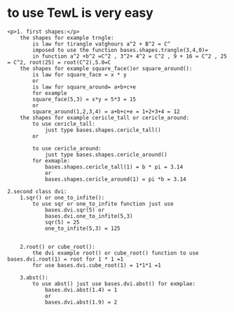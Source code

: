 # to use TewL is very easy

    <p>1. first shapes:</p>
        the shapes for example trngle:
            is law for tirangle vatghours a^2 + B^2 = C^
            imposed to use the function bases.shapes.trangle(3,4,0)=
            in function a^2 +b^2 =C^2 , 3^2+ 4^2 = C^2 , 9 + 16 = C^2 , 25 = C^2, root(25) = root(C^2),5.0=C
        the shapes for example square_face()or square_around():
            is law for square_face = x * y
            or
            is law for square_around= a+b+c+e
            for example
            square_face(5,3) = x*y = 5*3 = 15 
            or
            square_around(1,2,3,4) = a+b+c+e = 1+2+3+4 = 12
        the shapes for example cericle_tall or cericle_around:
            to use cericle_tall:
                just type bases.shapes.cericle_tall()
            or
            
            to use cericle_around:
                just type bases.shapes.cericle_around()
            for exmaple:
                bases.shapes.cericle_tall(1) = b * pi = 3.14
                or
                bases.shapes.cericle_around(1) = pi *b = 3.14
        
    2.second class dvi:
        1.sqr() or one_to_infite():
            to use sqr or one_to_infite function just use 
                bases.dvi.sqr(5) or
                bases.dvi.one_to_infite(5,3)
                sqr(5) = 25
                one_to_infite(5,3) = 125


        2.root() or cube_root():
            the dvi example root() or cube_root() function to use bases.dvi.root(1) = root for 1 * 1 =1
            for use bases.dvi.cube_root(1) = 1*1*1 =1
        
        3.abst():
            to use abst() just use bases.dvi.abst() for exmplae:
                bases.dvi.abst(1.4) = 1 
                or
                bases.dvi.abst(1.9) = 2 